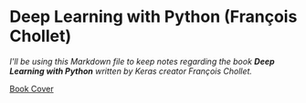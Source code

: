 # Deep Learning with Python (François Chollet)

_I'll be using this Markdown file to keep notes regarding the book **Deep Learning with Python** written by Keras creator François Chollet._


[Book Cover](https://github.com/seankala/deep_learning_with_python/blob/master/Images/book_cover.png?raw=true)
